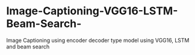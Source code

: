 # Image-Captioning-VGG16-LSTM-Beam-Search-
Image Captioning using encoder decoder type model using VGG16, LSTM and beam search
